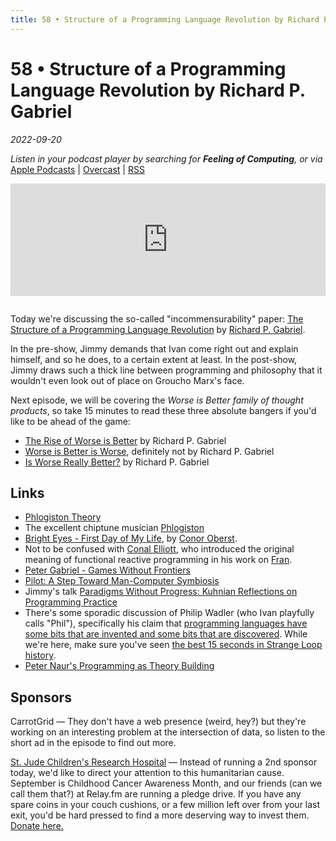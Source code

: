 ```yaml
---
title: 58 • Structure of a Programming Language Revolution by Richard P. Gabriel
---
```


# 58 • Structure of a Programming Language Revolution by Richard P. Gabriel

_2022-09-20_

_Listen in your podcast player by searching for **Feeling of Computing**, or via_ [Apple Podcasts](https://podcasts.apple.com/podcast/future-of-coding/id1265527976) \| [Overcast](https://overcast.fm/itunes1265527976) \| [RSS](https://omny.fm/shows/feeling-of-computing/playlists/podcast.rss)

<iframe src="https://omny.fm/shows/feeling-of-computing/structure-of-a-programming-language-revolution-by-richard-p-gabriel/embed" width="100%" height="180" frameborder="0" style="margin-bottom: 1em"></iframe>

Today we're discussing the so-called "incommensurability" paper: [The Structure of a Programming Language Revolution](https://dreamsongs.com/Files/Incommensurability.pdf) by [Richard P. Gabriel](https://dreamsongs.com/).

In the pre-show, Jimmy demands that Ivan come right out and explain himself, and so he does, to a certain extent at least. In the post-show, Jimmy draws such a thick line between programming and philosophy that it wouldn't even look out of place on Groucho Marx's face.

Next episode, we will be covering the _Worse is Better family of thought products_, so take 15 minutes to read these three absolute bangers if you'd like to be ahead of the game:

- [The Rise of Worse is Better](https://dreamsongs.com/RiseOfWorseIsBetter.html) by Richard P. Gabriel
- [Worse is Better is Worse](https://www.dreamsongs.com/Files/worse-is-worse.pdf), definitely not by Richard P. Gabriel
- [Is Worse Really Better?](https://www.dreamsongs.com/Files/IsWorseReallyBetter.pdf) by Richard P. Gabriel

## Links

- [Phlogiston Theory](https://en.wikipedia.org/wiki/Phlogiston_theory)
- The excellent chiptune musician [Phlogiston](https://phlogiston.bandcamp.com)
- [Bright Eyes - First Day of My Life](https://www.youtube.com/watch?v=xUBYzpCNQ1I), by [Conor Oberst](https://en.wikipedia.org/wiki/Conor_Oberst).
- Not to be confused with [Conal Elliott](http://conal.net), who introduced the original meaning of functional reactive programming in his work on [Fran](http://conal.net/papers/icfp97/icfp97.pdf).
- [Peter Gabriel - Games Without Frontiers](https://www.youtube.com/watch?v=3xZmlUV8muY)
- [Pilot: A Step Toward Man-Computer Symbiosis](https://dspace.mit.edu/bitstream/handle/1721.1/6905/AITR-221.pdf)
- Jimmy's talk [Paradigms Without Progress: Kuhnian Reflections on Programming Practice](https://www.youtube.com/watch?v=TkPy7aLTtAw)
- There's some sporadic discussion of Philip Wadler (who Ivan playfully calls "Phil"), specifically his claim that [programming languages have some bits that are invented and some bits that are discovered](https://youtu.be/IOiZatlZtGU?t=1660). While we're here, make sure you've seen [the best 15 seconds in Strange Loop history](https://youtu.be/IOiZatlZtGU?t=2012).
- [Peter Naur's Programming as Theory Building](https://pages.cs.wisc.edu/~remzi/Naur.pdf)

## Sponsors

CarrotGrid — They don't have a web presence (weird, hey?) but they're working on an interesting problem at the intersection of data, so listen to the short ad in the episode to find out more.

[St. Jude Children's Research Hospital](https://tiltify.com/@futureofcoding/future-of-coding) — Instead of running a 2nd sponsor today, we'd like to direct your attention to this humanitarian cause. September is Childhood Cancer Awareness Month, and our friends (can we call them that?) at Relay.fm are running a pledge drive. If you have any spare coins in your couch cushions, or a few million left over from your last exit, you'd be hard pressed to find a more deserving way to invest them. [Donate here.](https://tiltify.com/@futureofcoding/future-of-coding)
